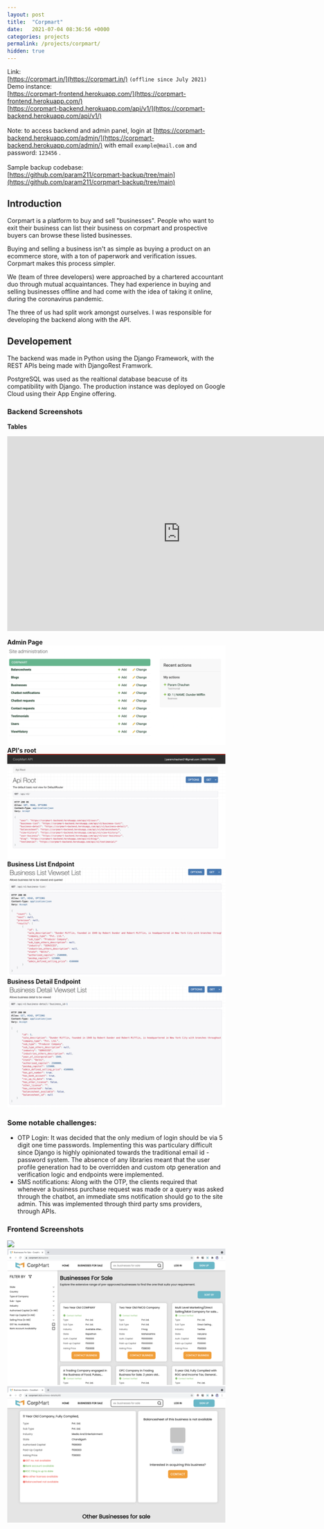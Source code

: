 ```yaml
---
layout: post
title:  "Corpmart"
date:   2021-07-04 08:36:56 +0000
categories: projects
permalink: /projects/corpmart/
hidden: true
---
```

Link: <br>
[https://corpmart.in/](https://corpmart.in/) `(offline since July 2021)` <br>
Demo instance:<br>
[https://corpmart-frontend.herokuapp.com/](https://corpmart-frontend.herokuapp.com/)<br>
[https://corpmart-backend.herokuapp.com/api/v1/](https://corpmart-backend.herokuapp.com/api/v1/)<br>
<br>
Note: to access backend and admin panel, login at [https://corpmart-backend.herokuapp.com/admin/](https://corpmart-backend.herokuapp.com/admin/) with email `example@mail.com` and password: `123456` .<br><br>
Sample backup codebase:<br>
[https://github.com/param211/corpmart-backup/tree/main](https://github.com/param211/corpmart-backup/tree/main)<br>
## Introduction
Corpmart is a platform to buy and sell "businesses". People who want to exit their business can list their business on corpmart and prospective buyers can browse these listed businesses.

Buying and selling a business isn't as simple as buying a product on an ecommerce store, with a ton of paperwork and verification issues. Corpmart makes this process simpler.

We (team of three developers) were approached by a chartered accountant duo through mutual acquaintances. They had experience in buying and selling businesses offline and had come with the idea of taking it online, during the coronavirus pandemic.

The three of us had split work amongst ourselves. I was responsible for developing the backend along with the API.

## Developement
The backend was made in Python using the Django Framework, with the REST APIs being made with DjangoRest Framwork.

PostgreSQL was used as the realtional database beacuse of its compatibility with Django. The production instance was deployed on Google Cloud using their App Engine offering.

### Backend Screenshots
**Tables**

<iframe style="border:none" width="800" height="450" src="https://whimsical.com/embed/EXhoitVq9K72RdcVqTVk6v@2Ux7TurymMvSDyH4wgT4"></iframe> <br>

**Admin Page**
![](/assets/corpmart-images/corpmart-admin.png) <br>
**API's root**
![](/assets/corpmart-images/corpmart-api-root.png) <br>
**Business List Endpoint**
![](/assets/corpmart-images/corpmart-business-list-api.png) <br>
**Business Detail Endpoint**
![](/assets/corpmart-images/corpmart-business-detail-api.png) <br>


### Some notable challenges:
* OTP Login:
	It was decided that the only medium of login should be via 5 digit one time passwords. Implementing this was particulary difficult since Django is highly opinionated towards the traditional email id - password system. The absence of any libraries meant that the user profile generation had to be overridden and custom otp generation and verification logic and endpoints were implemented.
* SMS notifications:
	Along with the OTP, the clients required that whenever a business purchase request was made or a query was asked through the chatbot, an immediate sms notification should go to the site admin. This was implemented through third party sms providers, through APIs.
	
### Frontend Screenshots
![](/assets/corpmart-images/corpmart-frontend-home.png) <br>
![](/assets/corpmart-images/corpmart-frontend-business-list.png) <br>
![](/assets/corpmart-images/corpmart-business-details.png) <br>
